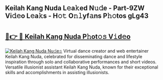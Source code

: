 ## Keilah Kang Nuda L𝚎a𝚔ed N𝚞𝚍e - Part-9ZW Vi𝚍𝚎o L𝚎a𝚔s - H𝚘𝚝 O𝚗𝚕yf𝚊ns P𝚑𝚘tos gLg43

# <h2><a href="http://kfatqll.oniu.top/?m=Keilah+Kang+Nuda">🔗👉 🔴 Keilah Kang Nuda P𝚑ot𝚘𝚜 V𝚒d𝚎o</a></h2>

[![Keilah Kang Nuda Nu𝚍e𝚜](https://i.imgur.com/0qMVB7G.gif)](http://kfatqll.oniu.top/?m=Keilah+Kang+Nuda)
Virtual dance creator and web entertainer Keilah Kang Nuda, celebrated for disseminating dance and lifestyle inspiration through solo and collaborative performances and short videos. Versatile illusionist assistant Keilah Kang Nuda, known for their exceptional skills and accomplishments in assisting illusionists.  
